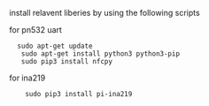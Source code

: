 install relavent liberies by using the following scripts


for pn532 uart 

      sudo apt-get update
       sudo apt-get install python3 python3-pip
       sudo pip3 install nfcpy


for  ina219 

        sudo pip3 install pi-ina219
